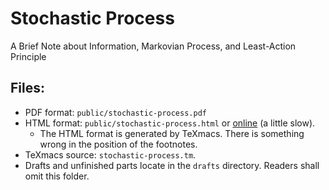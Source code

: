 # Stochastic Process

A Brief Note about Information, Markovian Process, and Least-Action Principle

## Files:

- PDF format: `public/stochastic-process.pdf`
- HTML format: `public/stochastic-process.html` or [online](https://shuiruge.github.io/stochastic-process) (a little slow).
  - The HTML format is generated by TeXmacs. There is something wrong in the position of the footnotes.
- TeXmacs source: `stochastic-process.tm`.
- Drafts and unfinished parts locate in the `drafts` directory. Readers shall omit this folder.

